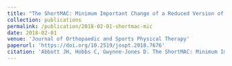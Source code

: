```yaml
---
title: "The ShortMAC: Minimum Important Change of a Reduced Version of the Western Ontario and McMaster Universities Osteoarthritis Index"
collection: publications
permalink: /publication/2018-02-01-shortmac-mic
date: 2018-02-01
venue: 'Journal of Orthopaedic and Sports Physical Therapy'
paperurl: 'https://doi.org/10.2519/jospt.2018.7676'
citation: 'Abbott JH, Hobbs C, Gwynne-Jones D. The ShortMAC: Minimum Important Change of a Reduced Version of the Western Ontario and McMaster Universities Osteoarthritis Index. Journal of Orthopaedic and Sports Physical Therapy 2018;48(2):81-86.'
---
```

